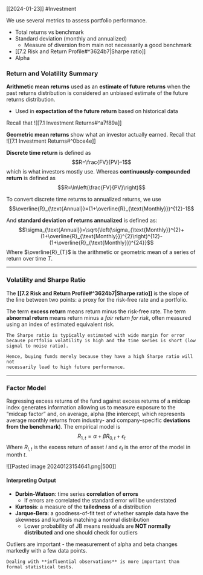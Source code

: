 [[2024-01-23]] #Investment 

We use several metrics to assess portfolio performance.
- Total returns vs benchmark  
- Standard deviation (monthly and annualized)  
	- Measure of diversion from main not necessarily a good benchmark 
- [[7.2 Risk and Return Profile#^3624b7|Sharpe ratio]]  
- Alpha

### Return and Volatility Summary 
**Arithmetic mean returns** used as an **estimate of future returns** when the past returns distribution is considered an unbiased estimate of the future returns distribution.
- Used in **expectation of the future return** based on historical data

Recall that ![[7.1 Investment Returns#^a7f89a]]

**Geometric mean returns** show what an investor actually earned. Recall that ![[7.1 Investment Returns#^0bce4e]]

**Discrete time return** is defined as
$$R=\frac{FV}{PV}-1$$which is what investors mostly use. Whereas **continuously-compounded return** is defined as
$$R=\ln\left(\frac{FV}{PV}\right)$$

To convert discrete time returns to annualized returns, we use
$$\overline{R}_{\text{Annual}}=(1+\overline{R}_{\text{Monthly}})^{12}-1$$

And **standard deviation of returns annualized** is defined as:
$$\sigma_{\text{Annual}}=\sqrt{\left(\sigma_{\text{Monthly}}^{2}+(1+\overline{R}_{\text{Monthly}})^{2}\right)^{12}-(1+\overline{R}_{\text{Monthly}})^{24}}$$
Where $\overline{R}_{T}$ is the arithmetic or geometric mean of a series of return over time $T$.

---
### Volatility and Sharpe Ratio 
The **[[7.2 Risk and Return Profile#^3624b7|Sharpe ratio]]** is the slope of the line between two points: a proxy for the risk-free rate and a portfolio.

The term **excess return** means return minus the risk-free rate. The term **abnormal return** means return minus a *fair return for risk*, often measured using an index of estimated equivalent risk.

```ad-note
The Sharpe ratio is typically estimated with wide margin for error because portfolio volatility is high and the time series is short (low signal to noise ratio).

Hence, buying funds merely because they have a high Sharpe ratio will not  
necessarily lead to high future performance.
```

---
### Factor Model
Regressing excess returns of the fund against excess returns of a midcap index generates information allowing us to measure exposure to the “midcap factor” and, on average, alpha (the intercept, which represents average monthly returns from industry- and company-specific **deviations from the benchmark**). The empirical model is
$$R_{1,t}=\alpha+\beta R_{0,t}+\epsilon_t$$
Where $R_{i,t}$ is the excess return of asset $i$ and $\epsilon_t$ is the error of the model in month $t$.

![[Pasted image 20240123154641.png|500]]

#### Interpreting Output 
- **Durbin-Watson**: time series **correlation of errors**
	- If errors are correlated the standard error will be understated
- **Kurtosis**: a measure of the **tailedness** of a distribution
- **Jarque-Bera**: a goodness-of-fit test of whether sample data have the skewness and kurtosis matching a normal distribution
	- Lower probability of JB means residuals are **NOT normally distributed** and one should check for outliers

Outliers are important - the measurement of alpha and beta changes markedly with a few data points.

```ad-important
Dealing with **influential observations** is more important than formal statistical tests.
```

